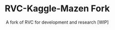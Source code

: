 <div align="center">
<h1>RVC-Kaggle-Mazen Fork</h1>
A fork of RVC for development and research [WIP]<br><br>
<b>
